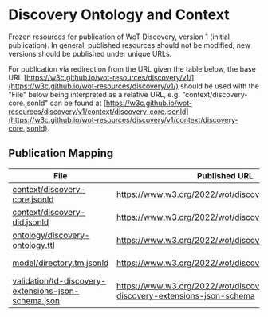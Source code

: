 # Discovery Ontology and Context
Frozen resources for publication of WoT Discovery, version 1 (initial publication).
In general, published resources should not be modified; new versions should be published under unique URLs.

For publication via redirection from the URL given the table below, the base URL
[https://w3c.github.io/wot-resources/discovery/v1/](https://w3c.github.io/wot-resources/discovery/v1/) 
should be used with the "File" below being interpreted 
as a relative URL, e.g. "context/discovery-core.jsonld" can be found at
[https://w3c.github.io/wot-resources/discovery/v1/context/discovery-core.jsonld](https://w3c.github.io/wot-resources/discovery/v1/context/discovery-core.jsonld).

## Publication Mapping
| File | Published URL | Content-Type |
| --- | --- | --- |
| [context/discovery-core.jsonld](https://w3c.github.io/wot-resources/discovery/v1/context/discovery-core.jsonld) | https://www.w3.org/2022/wot/discovery | application/ld+json; charset=utf-8 |
| [context/discovery-did.jsonld](https://w3c.github.io/wot-resources/discovery/v1/context/discovery-did.jsonld) | https://www.w3.org/2022/wot/discovery-did | application/ld+json; charset=utf-8 |
| [ontology/discovery-ontology.ttl](https://w3c.github.io/wot-resources/discovery/v1/ontology/discovery-ontology.ttl) | https://www.w3.org/2022/wot/discovery-ontology | text/turtle; charset=utf-8 |
| [model/directory.tm.jsonld](https://w3c.github.io/wot-resources/discovery/v1/model/directory.tm.jsonld) | https://www.w3.org/2022/wot/discovery/model/directory | application/tm+json; charset=utf-8 |
| [validation/td-discovery-extensions-json-schema.json](https://w3c.github.io/wot-resources/discovery/v1/validation/td-discovery-extensions-json-schema.json) | https://www.w3.org/2022/wot/discovery/validation/td-discovery-extensions-json-schema | application/json; charset=utf-8 |
